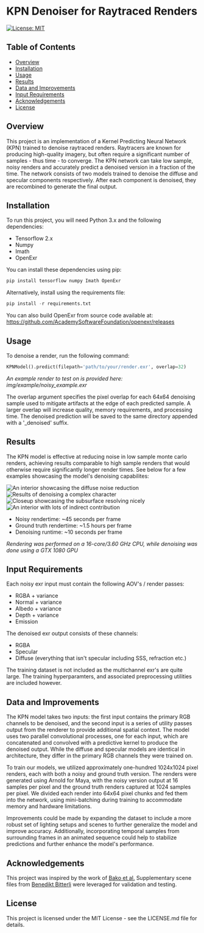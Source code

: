 # KPN Denoiser for Raytraced Renders
[![License: MIT](https://img.shields.io/badge/License-MIT-yellow.svg)](LICENSE.md)


## Table of Contents
- [Overview](#overview)
- [Installation](#installation)
- [Usage](#usage)
- [Results](#results)
- [Data and Improvements](#data-and-improvements)
- [Input Requirements](#input-requirements)
- [Acknowledgements](#acknowledgements)
- [License](#license)


## Overview <a name="overview"></a>
This project is an implementation of a Kernel Predicting Neural Network (KPN) trained to denoise raytraced renders. Raytracers are known for producing high-quality imagery, but often require a significant number of samples - thus time - to converge. The KPN network can take low sample, noisy renders and accurately predict a denoised version in a fraction of the time. The network consists of two models trained to denoise the diffuse and specular components respectively. After each component is denoised, they are recombined to generate the final output.


## Installation <a name="installation"></a>
To run this project, you will need Python 3.x and the following dependencies:

- Tensorflow 2.x
- Numpy
- Imath
- OpenExr

You can install these dependencies using pip:
```python
pip install tensorflow numpy Imath OpenExr
```
Alternatively, install using the requirements file:
```python
pip install -r requirements.txt
```

You can also build OpenExr from source code available at:
https://github.com/AcademySoftwareFoundation/openexr/releases


## Usage <a name="usage"></a>
To denoise a render, run the following command:

```python
KPNModel().predict(filepath='path/to/your/render.exr', overlap=32)
```
*An example render to test on is provided here: img/example/noisy_example.exr*

The overlap argument specifies the pixel overlap for each 64x64 denoising sample used to mitigate artifacts at the edge of each predicted sample. A larger overlap will increase quality, memory requirements, and processing time. The denoised prediction will be saved to the same directory appended with a '_denoised' suffix.


## Results <a name="results"></a>
The KPN model is effective at reducing noise in low sample monte carlo renders, achieving results comparable to high sample renders that would otherwise require significantly longer render times. See below for a few examples showcasing the model's denoising capabilites:

![An interior showcasing the diffuse noise reduction](img/results/livingroom.png)
![Results of denoising a complex character](img/results/witchdoctor.png)
![Closeup showcasing the subsurface resolving nicely](img/results/witchdoctor_closeup.png)
![An interior with lots of indirect contribution](img/results/staircase.png)

- Noisy rendertime: ~45 seconds per frame
- Ground truth rendertime: ~1.5 hours per frame
- Denoising runtime: ~10 seconds per frame

*Rendering was performed on a 16-core/3.60 GHz CPU, while denoising was done using a GTX 1080 GPU*


## Input Requirements <a name="input-requirements"></a>
Each noisy exr input must contain the following AOV's / render passes:
- RGBA + variance
- Normal + variance
- Albedo + variance
- Depth + variance
- Emission

The denoised exr output consists of these channels:
- RGBA
- Specular
- Diffuse (everything that isn't specular including SSS, refraction etc.)

The training dataset is not included as the multichannel exr's are quite large. The training hyperparamters, and associated preprocessing utilities are included however.


## Data and Improvements <a name="data-and-improvements"></a>
The KPN model takes two inputs: the first input contains the primary RGB channels to be denoised, and the second input is a series of utility passes output from the renderer to provide additional spatial context. The model uses two parallel convolutional processes, one for each input, which are concatenated and convolved with a predictive kernel to produce the denoised output. While the diffuse and specular models are identical in architecture, they differ in the primary RGB channels they were trained on.

To train our models, we utilized approximately one-hundred 1024x1024 pixel renders, each with both a noisy and ground truth version. The renders were generated using Arnold for Maya, with the noisy version output at 16 samples per pixel and the ground truth renders captured at 1024 samples per pixel. We divided each render into 64x64 pixel chunks and fed them into the network, using mini-batching during training to accommodate memory and hardware limitations.

Improvements could be made by expanding the dataset to include a more robust set of lighting setups and scenes to further generalize the model and improve accuracy. Additionally, incorporating temporal samples from surrounding frames in an animated sequence could help to stabilize predictions and further enhance the model's performance.


## Acknowledgements <a name="acknowledgements"></a>
This project was inspired by the work of [Bako et al.](https://la.disneyresearch.com/wp-content/uploads/Kernel-Predicting-Convolutional-Networks-for-Denoising-Monte-Carlo-Renderings-Paper33.pdf)
Supplementary scene files from [Benedikt Bitterli](https://benedikt-bitterli.me/resources/) were leveraged for validation and testing.


## License <a name="license"></a>
This project is licensed under the MIT License - see the LICENSE.md file for details.